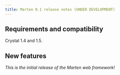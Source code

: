 ```yaml
---
title: Marten 0.1 release notes (UNDER DEVELOPMENT)
---
```


## Requirements and compatibility

Crystal 1.4 and 1.5.

## New features

_This is the initial release of the Marten web framework!_
